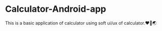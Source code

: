 # Calculator-Android-app
This is a basic application of calculator using soft ui/ux of calculator.❤️💸🌏
